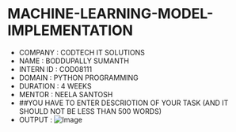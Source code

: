 # MACHINE-LEARNING-MODEL-IMPLEMENTATION
* COMPANY : CODTECH IT SOLUTIONS
* NAME : BODDUPALLY SUMANTH
* INTERN ID : COD08111
* DOMAIN : PYTHON PROGRAMMING
* DURATION : 4 WEEKS
* MENTOR : NEELA SANTOSH
* ##YOU HAVE TO ENTER DESCRIOTION OF YOUR TASK (AND IT SHOULD NOT BE LESS THAN 500 WORDS)
* OUTPUT :  ![Image](https://github.com/user-attachments/assets/685dd90c-c639-40f5-9a42-d5f5cc2886a9)
          
